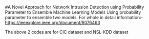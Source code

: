 #A Novel Approach for Network Intrusion Detection using Probability Parameter to Ensemble Machine Learning Models
Using probability parameter to ensemble two models.
For whole in detail information:-
https://ieeexplore.ieee.org/document/9076463

The above 2 codes are for CIC dataset and NSL-KDD dataset
